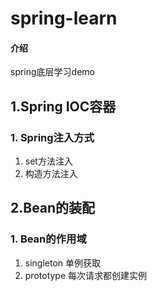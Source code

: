 # spring-learn

#### 介绍
spring底层学习demo

## 1.Spring IOC容器

### 1. Spring注入方式
1. set方法注入
2. 构造方法注入

## 2.Bean的装配

### 1. Bean的作用域

1. singleton 单例获取
2. prototype 每次请求都创建实例